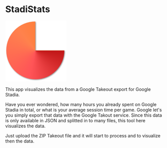 # StadiStats
![Logo](https://raw.githubusercontent.com/julianschmuckli/stadistats/master/app/public/apple-icon.png)

This app visualizes the data from a Google Takeout export for Google Stadia.

Have you ever wondered, how many hours you already spent on Google Stadia in total, or what is your average session time per game.
Google let's you simply export that data with the Google Takout service. Since this data is only available in JSON and splitted in to many files, this tool here visualizes the data.

Just upload the ZIP Takeout file and it will start to process and to visualize then the data.
